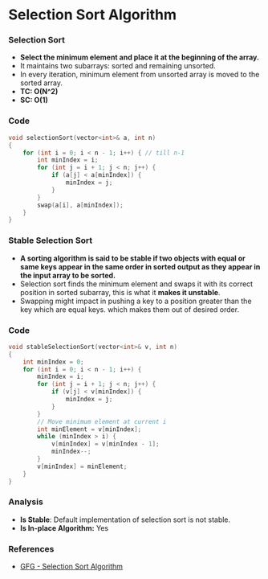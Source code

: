 # Selection Sort Algorithm

### Selection Sort

-   **Select the minimum element and place it at the beginning of the array.**
-   It maintains two subarrays: sorted and remaining unsorted.
-   In every iteration, minimum element from unsorted array is moved to the sorted array.
-   **TC: O(N^2)**
-   **SC: O(1)**

### Code

```cpp
void selectionSort(vector<int>& a, int n)
{
    for (int i = 0; i < n - 1; i++) { // till n-1
        int minIndex = i;
        for (int j = i + 1; j < n; j++) {
            if (a[j] < a[minIndex]) {
                minIndex = j;
            }
        }
        swap(a[i], a[minIndex]);
    }
}
```

### Stable Selection Sort

-   **A sorting algorithm is said to be stable if two objects with equal or same keys appear in the same order in sorted output as they appear in the input array to be sorted.**
-   Selection sort finds the minimum element and swaps it with its correct position in sorted subarray, this is what it **makes it unstable**.
-   Swapping might impact in pushing a key to a position greater than the key which are equal keys. which makes them out of desired order.

### Code

```cpp
void stableSelectionSort(vector<int>& v, int n)
{
    int minIndex = 0;
    for (int i = 0; i < n - 1; i++) {
        minIndex = i;
        for (int j = i + 1; j < n; j++) {
            if (v[j] < v[minIndex]) {
                minIndex = j;
            }
        }
        // Move minimum element at current i
        int minElement = v[minIndex];
        while (minIndex > i) {
            v[minIndex] = v[minIndex - 1];
            minIndex--;
        }
        v[minIndex] = minElement;
    }
}
```

### Analysis

-   **Is Stable**: Default implementation of selection sort is not stable.
-   **Is In-place Algorithm:** Yes

### References

-   [GFG - Selection Sort Algorithm](https://www.geeksforgeeks.org/selection-sort/)
